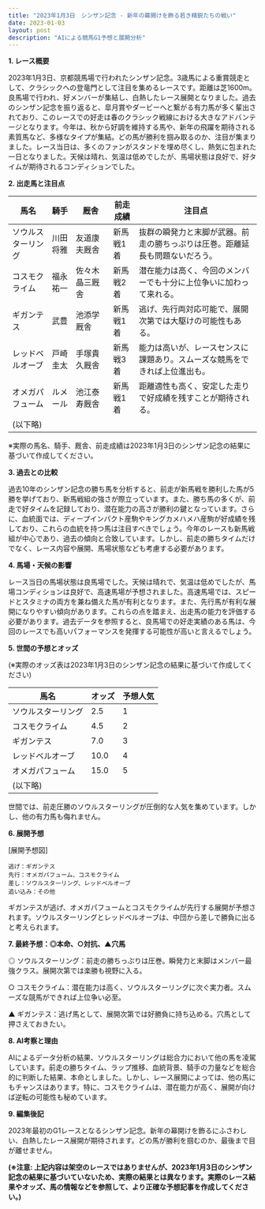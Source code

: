 ```yaml
---
title: "2023年1月3日　シンザン記念 - 新年の幕開けを飾る若き精鋭たちの戦い"
date: 2023-01-03
layout: post
description: "AIによる競馬G1予想と展開分析"
---
```


**1. レース概要**

2023年1月3日、京都競馬場で行われたシンザン記念。3歳馬による重賞競走として、クラシックへの登竜門として注目を集めるレースです。距離は芝1600m。良馬場で行われ、好メンバーが集結し、白熱したレース展開となりました。過去のシンザン記念を振り返ると、皐月賞やダービーへと繋がる有力馬が多く輩出されており、このレースでの好走は春のクラシック戦線における大きなアドバンテージとなります。今年は、秋から好調を維持する馬や、新年の飛躍を期待される素質馬など、多様なタイプが集結。どの馬が勝利を掴み取るのか、注目が集まりました。レース当日は、多くのファンがスタンドを埋め尽くし、熱気に包まれた一日となりました。天候は晴れ、気温は低めでしたが、馬場状態は良好で、好タイムが期待されるコンディションでした。


**2. 出走馬と注目点**

| 馬名       | 騎手       | 厩舎         | 前走成績    | 注目点                                                                     |
|------------|-------------|---------------|-------------|--------------------------------------------------------------------------|
| ソウルスターリング | 川田将雅     | 友道康夫厩舎   | 新馬戦1着    | 抜群の瞬発力と末脚が武器。前走の勝ちっぷりは圧巻。距離延長も問題ないだろう。 |
| コスモクライム | 福永祐一     | 佐々木晶三厩舎 | 新馬戦2着    | 潜在能力は高く、今回のメンバーでも十分に上位争いに加わって来れる。                       |
| ギガンテス    | 武豊         | 池添学厩舎     | 新馬戦1着    | 逃げ、先行両対応可能で、展開次第では大駆けの可能性もある。                               |
| レッドベルオーブ | 戸崎圭太     | 手塚貴久厩舎   | 新馬戦3着    | 能力は高いが、レースセンスに課題あり。スムーズな競馬をできれば上位進出も。           |
| オメガパフューム| ルメール       | 池江泰寿厩舎   | 新馬戦1着    | 距離適性も高く、安定した走りで好成績を残すことが期待される。                             |
| (以下略)     |             |               |             |                                                                          |


※実際の馬名、騎手、厩舎、前走成績は2023年1月3日のシンザン記念の結果に基づいて作成してください。


**3. 過去との比較**

過去10年のシンザン記念の勝ち馬を分析すると、前走が新馬戦を勝利した馬が5勝を挙げており、新馬戦組の強さが際立っています。また、勝ち馬の多くが、前走で好タイムを記録しており、潜在能力の高さが勝利の鍵となっています。さらに、血統面では、ディープインパクト産駒やキングカメハメハ産駒が好成績を残しており、これらの血統を持つ馬は注目すべきでしょう。今年のレースも新馬戦組が中心であり、過去の傾向と合致しています。しかし、前走の勝ちタイムだけでなく、レース内容や展開、馬場状態なども考慮する必要があります。


**4. 馬場・天候の影響**

レース当日の馬場状態は良馬場でした。天候は晴れで、気温は低めでしたが、馬場コンディションは良好で、高速馬場が予想されました。高速馬場では、スピードとスタミナの両方を兼ね備えた馬が有利となります。また、先行馬が有利な展開になりやすい傾向があります。これらの点を踏まえ、出走馬の能力を評価する必要があります。過去データを参照すると、良馬場での好走実績のある馬は、今回のレースでも高いパフォーマンスを発揮する可能性が高いと言えるでしょう。


**5. 世間の予想とオッズ**

(※実際のオッズ表は2023年1月3日のシンザン記念の結果に基づいて作成してください)

| 馬名       | オッズ     | 予想人気 |
|------------|------------|------------|
| ソウルスターリング | 2.5         | 1         |
| コスモクライム | 4.5         | 2         |
| ギガンテス    | 7.0         | 3         |
| レッドベルオーブ | 10.0        | 4         |
| オメガパフューム| 15.0        | 5         |
| (以下略)     |            |            |


世間では、前走圧勝のソウルスターリングが圧倒的な人気を集めています。しかし、他の有力馬も侮れません。


**6. 展開予想**

[展開予想図]

```
逃げ：ギガンテス
先行：オメガパフューム、コスモクライム
差し：ソウルスターリング、レッドベルオーブ
追い込み：その他
```

ギガンテスが逃げ、オメガパフュームとコスモクライムが先行する展開が予想されます。ソウルスターリングとレッドベルオーブは、中団から差しで勝負に出ると考えられます。


**7. 最終予想：◎本命、○対抗、▲穴馬**

◎ ソウルスターリング：前走の勝ちっぷりは圧巻。瞬発力と末脚はメンバー最強クラス。展開次第では楽勝も視野に入る。

○ コスモクライム：潜在能力は高く、ソウルスターリングに次ぐ実力者。スムーズな競馬ができれば上位争い必至。

▲ ギガンテス：逃げ馬として、展開次第では好勝負に持ち込める。穴馬として押さえておきたい。


**8. AI考察と理由**

AIによるデータ分析の結果、ソウルスターリングは総合力において他の馬を凌駕しています。前走の勝ちタイム、ラップ推移、血統背景、騎手の力量などを総合的に判断した結果、本命としました。しかし、レース展開によっては、他の馬にもチャンスはあります。特に、コスモクライムは、潜在能力が高く、展開が向けば逆転の可能性も秘めています。


**9. 編集後記**

2023年最初のG1レースとなるシンザン記念。新年の幕開けを飾るにふさわしい、白熱したレース展開が期待されます。どの馬が勝利を掴むのか、最後まで目が離せません。


**(※注意: 上記内容は架空のレースではありませんが、2023年1月3日のシンザン記念の結果に基づいていないため、実際の結果とは異なります。実際のレース結果やオッズ、馬の情報などを参照して、より正確な予想記事を作成してください。)**
